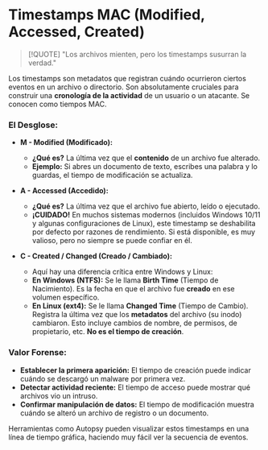 # Timestamps MAC (Modified, Accessed, Created)

> [!QUOTE] "Los archivos mienten, pero los timestamps susurran la verdad."

Los timestamps son metadatos que registran cuándo ocurrieron ciertos eventos en un archivo o directorio. Son absolutamente cruciales para construir una **cronología de la actividad** de un usuario o un atacante. Se conocen como tiempos MAC.

### El Desglose:

-   **M - Modified (Modificado):**
    -   **¿Qué es?** La última vez que el **contenido** de un archivo fue alterado.
    -   **Ejemplo:** Si abres un documento de texto, escribes una palabra y lo guardas, el tiempo de modificación se actualiza.

-   **A - Accessed (Accedido):**
    -   **¿Qué es?** La última vez que el archivo fue abierto, leído o ejecutado.
    -   **¡CUIDADO!** En muchos sistemas modernos (incluidos Windows 10/11 y algunas configuraciones de Linux), este timestamp se deshabilita por defecto por razones de rendimiento. Si está disponible, es muy valioso, pero no siempre se puede confiar en él.

-   **C - Created / Changed (Creado / Cambiado):**
    -   Aquí hay una diferencia crítica entre Windows y Linux:
    -   **En Windows (NTFS):** Se le llama **Birth Time** (Tiempo de Nacimiento). Es la fecha en que el archivo fue **creado** en ese volumen específico.
    -   **En Linux (ext4):** Se le llama **Changed Time** (Tiempo de Cambio). Registra la última vez que los **metadatos** del archivo (su inodo) cambiaron. Esto incluye cambios de nombre, de permisos, de propietario, etc. **No es el tiempo de creación**.

### Valor Forense:

-   **Establecer la primera aparición:** El tiempo de creación puede indicar cuándo se descargó un malware por primera vez.
-   **Detectar actividad reciente:** El tiempo de acceso puede mostrar qué archivos vio un intruso.
-   **Confirmar manipulación de datos:** El tiempo de modificación muestra cuándo se alteró un archivo de registro o un documento.

Herramientas como Autopsy pueden visualizar estos timestamps en una línea de tiempo gráfica, haciendo muy fácil ver la secuencia de eventos.
